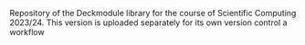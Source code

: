 Repository of the Deckmodule library for the course of Scientific Computing 2023/24. This version is uploaded separately for its own version control a workflow